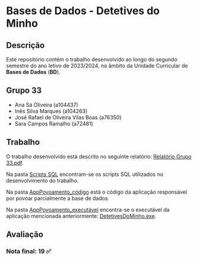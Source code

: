 # Bases de Dados - Detetives do Minho
## Descrição
Este repositório contém o trabalho desenvolvido ao longo do segundo semestre do ano letivo de 2023/2024, no âmbito da Unidade Curricular de **Bases de Dados** (**BD**).

## Grupo 33

- Ana Sá Oliveira (a104437)
- Inês Silva Marques (a104263)
- José Rafael de Oliveira Vilas Boas (a76350)
- Sara Campos Ramalho (a72481)

## Trabalho

O trabalho desenvolvido está descrito no seguinte relatório: [Relatório Grupo 33.pdf](Relatório%20Grupo%2033.pdf).

Na pasta [Scripts SQL](Scripts%20SQL) encontram-se os scripts SQL utilizados no desenvolvimento do trabalho.

Na pasta [AppPovoamento_código](AppPovoamento_código) está o código da aplicação responsável por povoar parcialmente a base de dados.

Na pasta [AppPovoamento_executável](AppPovoamento_executável) encontra-se o executável da aplicação mencionada anteriormente: [DetetivesDoMinho.exe](AppPovoamento_executável/AppPovoamento/DetetivesDoMinho.exe).

## Avaliação

### Nota final: 19 ✅